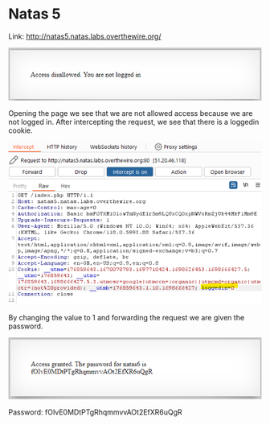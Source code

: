 # Natas 5

Link: http://natas5.natas.labs.overthewire.org/

![Default web page appearance.](../images/natas5/defaultPage.png)

Opening the page we see that we are not allowed access because we are not logged in. After intercepting the request, we see that there is a loggedin cookie.

![BurpSuite with loggedin cookie highlighted.](../images/natas5/burp.png)

By changing the value to 1 and forwarding the request we are given the password.

![Password.](../images/natas5/password.png)

Password: fOIvE0MDtPTgRhqmmvvAOt2EfXR6uQgR